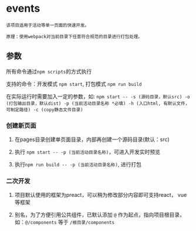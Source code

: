 # events

```
该项目适用于活动等单一页面的快速开发。

原理：使用webpack对当前目录下任意符合规范的目录进行打包处理。
```

## 参数

所有命令通过`npm scripts`的方式执行

支持的命令：开发模式 `npm start`, 打包模式 `npm run build`

在实际运行时需要加入一定的参数，如: `npm start -- -s (源码目录，默认src) -o (打包输出目录，默认dist) -p (当前活动目录名称 *必填) -h (入口html, 有默认文件，可制定路径) -c (copy静态文件目录)`

### 创建新页面

1. 在pages目录创建单页面目录，内部再创建一个源码目录(默认：src)

2. 执行 `npm start -- -p (当前活动目录名称)`，可进入开发实时预览

3. 执行`npm run build -- -p (当前活动目录名称)`, 进行打包

### 二次开发

1. 项目默认使用的框架为preact，可以稍为修改部分内容即可支持react， vue等框架

2. 别名，为了方便引用公共组件，已默认添加 `@` 作为起点，指向项目根目录，如：`@/components` 等于 `/根目录/components`

